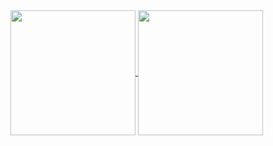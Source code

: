 <a href="https://github.com/cymophic/github-readme-stats">
  <img height=200 align="center" src="https://github-readme-stats.vercel.app/api?username=cymophic&bg_color=222222&title_color=E4E4E4&text_color=838383&hide_border=true" />
</a>
<a href="https://github.com/cymophic/convoychat">
  <img height=200 align="center" src="https://github-readme-stats.vercel.app/api/top-langs?username=cymophic&layout=compact&langs_count=8&card_width=320&bg_color=222222&title_color=E4E4E4&text_color=838383&hide_border=true" />
</a>
